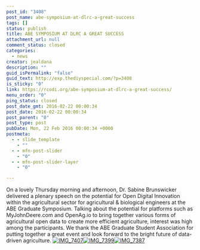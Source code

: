```yaml
---
post_id: "3408"
post_name: abe-symposium-at-dlrc-a-great-success
tags: []
status: publish
title: ABE SYMPOSIUM AT DLRC A GREAT SUCCESS
attachment_url: null
comment_status: closed
categories:
  - news
creator: jealdana
description: ""
guid_isPermalink: "false"
guid_text: http://exp.thediyspecial.com/?p=3408
is_sticky: "0"
link: https://rcodi.org/abe-symposium-at-dlrc-a-great-success/
menu_order: "0"
ping_status: closed
post_date_gmt: 2016-02-22 00:00:34
post_date: 2016-02-22 00:00:34
post_parent: "0"
post_type: post
pubDate: Mon, 22 Feb 2016 00:00:34 +0000
postmeta:
  - - slide_template
    - ""
  - - mfn-post-slider
    - "0"
  - - mfn-post-slider-layer
    - "0"

---
```

On a lovely Thursday morning and afternoon, Dr. Sabine Brunswicker delivered a plenary speech on the potential for Open Digital Innovation within the agricultural sector for agricultural & biological engineers at the ABE Graduate Symposium. Talking about the potential for platforms such as MyJohnDeere.com and OpenAg.io to bring together various forms of agricultural open data to create more efficient agriculture, interest was high among the participants. We thank the ABE Graduate Student Association for putting together a great event and look forward to the bright future of data-driven agriculture. [![IMG_7407](https://www.purdue.edu/opendigital/wp-content/uploads/2016/02/IMG_7407-300x200.jpg)](https://www.purdue.edu/opendigital/wp-content/uploads/2016/02/IMG_7407.jpg)[![IMG_7399](https://www.purdue.edu/opendigital/wp-content/uploads/2016/02/IMG_7399-300x200.jpg)](https://www.purdue.edu/opendigital/wp-content/uploads/2016/02/IMG_7399.jpg)[![IMG_7387](https://www.purdue.edu/opendigital/wp-content/uploads/2016/02/IMG_7387-300x200.jpg)](https://www.purdue.edu/opendigital/wp-content/uploads/2016/02/IMG_7387.jpg)
